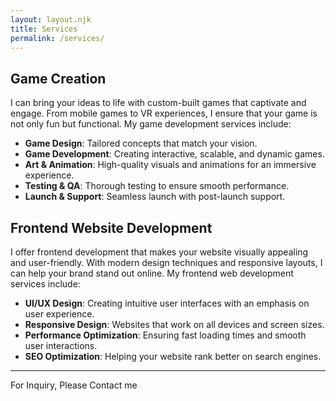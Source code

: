 ```yaml
---
layout: layout.njk
title: Services
permalink: /services/
---
```


## Game Creation
I can bring your ideas to life with custom-built games that captivate and engage. From mobile games to VR experiences, I ensure that your game is not only fun but functional. My game development services include:

- **Game Design**: Tailored concepts that match your vision.
- **Game Development**: Creating interactive, scalable, and dynamic games.
- **Art & Animation**: High-quality visuals and animations for an immersive experience.
- **Testing & QA**: Thorough testing to ensure smooth performance.
- **Launch & Support**: Seamless launch with post-launch support.

## Frontend Website Development
I offer frontend development that makes your website visually appealing and user-friendly. With modern design techniques and responsive layouts, I can help your brand stand out online. My frontend web development services include:

- **UI/UX Design**: Creating intuitive user interfaces with an emphasis on user experience.
- **Responsive Design**: Websites that work on all devices and screen sizes.
- **Performance Optimization**: Ensuring fast loading times and smooth user interactions.
- **SEO Optimization**: Helping your website rank better on search engines.

---
For Inquiry, Please Contact me
